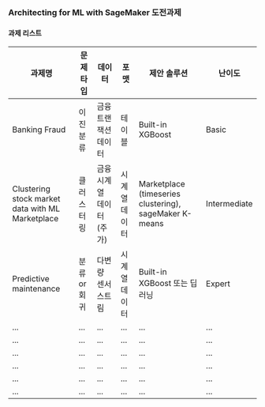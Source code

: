 ### Architecting for ML with SageMaker 도전과제

#### 과제 리스트

| 과제명          |  문제타입 | 데이터           | 포맷   | 제안 솔루션 | 난이도 |
|---            | ---     |---             |---    |---    |--- |
| Banking Fraud | 이진분류  | 금융 트랜잭션 데이터 | 테이블 | Built-in XGBoost | Basic |
| Clustering stock market data with ML Marketplace | 클러스터링  | 금융 시계열 데이터(주가) | 시계열데이터 | Marketplace (timeseries clustering), sageMaker K-means | Intermediate |
| Predictive maintenance | 분류 or 회귀 | 다변량 센서스트림 | 시계열 데이터 | Built-in XGBoost 또는 딥러닝 | Expert | 
| ...           | ...     | ...            | ...    | ...    | ... |
| ...           | ...     | ...            | ...    | ...    | ... |
| ...           | ...     | ...            | ...    | ...    | ... |
| ...           | ...     | ...            | ...    | ...    | ... |
| ...           | ...     | ...            | ...    | ...    | ... |
| ...           | ...     | ...            | ...    | ...    | ... |

